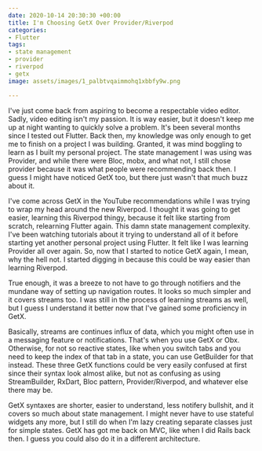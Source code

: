 ```yaml
---
date: 2020-10-14 20:30:30 +00:00
title: I'm Choosing GetX Over Provider/Riverpod
categories:
- Flutter
tags:
- state management
- provider
- riverpod
- getx
image: assets/images/1_palbtvqaimmohq1xbbfy9w.png

---
```

I've just come back from aspiring to become a respectable video editor. Sadly, video editing isn't my passion. It is way easier, but it doesn't keep me up at night wanting to quickly solve a problem. It's been several months since I tested out Flutter. Back then, my knowledge was only enough to get me to finish on a project I was building. Granted, it was mind boggling to learn as I built my personal project. The state management I was using was Provider, and while there were Bloc, mobx, and what not, I still chose provider because it was what people were recommending back then. I guess I might have noticed GetX too, but there just wasn't that much buzz about it.

I've come across GetX in the YouTube recommendations while I was trying to wrap my head around the new Riverpod. I thought it was going to get easier, learning this Riverpod thingy, because it felt like starting from scratch, relearning Flutter again. This damn state management complexity. I've been watching tutorials about it trying to understand all of it before starting yet another personal project using Flutter. It felt like I was learning Provider all over again. So, now that I started to notice GetX again, I mean, why the hell not. I started digging in because this could be way easier than learning Riverpod.

True enough, it was a breeze to not have to go through notifiers and the mundane way of setting up navigation routes. It looks so much simpler and it covers streams too. I was still in the process of learning streams as well, but I guess I understand it better now that I've gained some proficiency in GetX.

Basically, streams are continues influx of data, which you might often use in a messaging feature or notifications. That's when you use GetX or Obx. Otherwise, for not so reactive states, like when you switch tabs and you need to keep the index of that tab in a state, you can use GetBuilder for that instead. These three GetX functions could be very easily confused at first since their syntax look almost alike, but not as confusing as using StreamBuilder, RxDart, Bloc pattern, Provider/Riverpod, and whatever else there may be. 

GetX syntaxes are shorter, easier to understand, less notifery bullshit, and it covers so much about state management. I might never have to use stateful widgets any more, but I still do when I'm lazy creating separate classes just for simple states. GetX has got me back on MVC, like when I did Rails back then. I guess you could also do it in a different architecture.